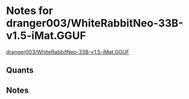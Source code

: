 # Notes for dranger003/WhiteRabbitNeo-33B-v1.5-iMat.GGUF
[dranger003/WhiteRabbitNeo-33B-v1.5-iMat.GGUF](https://huggingface.co/dranger003/WhiteRabbitNeo-33B-v1.5-iMat.GGUF)

## Quants
<quants go here>

## Notes
<notes here>
